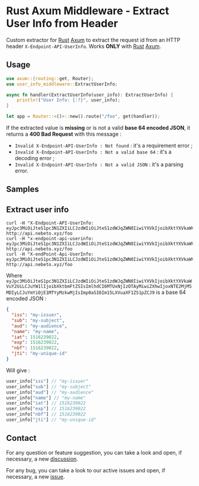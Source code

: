 # Rust Axum Middleware - Extract User Info from Header

Custom extractor for [Rust](https://www.rust-lang.org/) [Axum](https://docs.rs/axum/latest/axum/) to extract the request id from an HTTP header `X-Endpoint-API-UserInfo`.
Works **ONLY** with [Rust](https://www.rust-lang.org/) [Axum](https://docs.rs/axum/latest/axum/).

## Usage

```rust
use axum::{routing::get, Router};
use user_info_middleware::ExtractUserInfo;

async fn handler(ExtractUserInfo(user_info): ExtractUserInfo) {
    println!("User Info: {:?}", user_info);
}

let app = Router::<()>::new().route("/foo", get(handler));
```

If the extracted value is **missing** or is not a valid **base 64 encoded JSON**, it returns a **400 Bad Request** with this message :

- `Invalid X-Endpoint-API-UserInfo : Not found` : it's a requirement error ;
- `Invalid X-Endpoint-API-UserInfo : Not a valid base 64` : it's a decoding error ;
- `Invalid X-Endpoint-API-UserInfo : Not a valid JSON` : it's a parsing error.

## Samples

## Extract user info

```shell
curl -H "X-Endpoint-API-UserInfo: eyJpc3MiOiJteS1pc3N1ZXIiLCJzdWIiOiJteS1zdWJqZWN0IiwiYXVkIjoibXktYXVkaWVuY2UiLCJuYW1lIjoibXktbmFtZSIsImlhdCI6MTUxNjIzOTAyMiwiZXhwIjoxNTE2MjM5MDIyLCJuYmYiOjE1MTYyMzkwMjIsImp0aSI6Im15LXVuaXF1ZS1pZCJ9" http://api.nebeto.xyz/foo
curl -H "x-endpoint-api-userinfo: eyJpc3MiOiJteS1pc3N1ZXIiLCJzdWIiOiJteS1zdWJqZWN0IiwiYXVkIjoibXktYXVkaWVuY2UiLCJuYW1lIjoibXktbmFtZSIsImlhdCI6MTUxNjIzOTAyMiwiZXhwIjoxNTE2MjM5MDIyLCJuYmYiOjE1MTYyMzkwMjIsImp0aSI6Im15LXVuaXF1ZS1pZCJ9" http://api.nebeto.xyz/foo
curl -H "X-endPoint-Api-UserInfo: eyJpc3MiOiJteS1pc3N1ZXIiLCJzdWIiOiJteS1zdWJqZWN0IiwiYXVkIjoibXktYXVkaWVuY2UiLCJuYW1lIjoibXktbmFtZSIsImlhdCI6MTUxNjIzOTAyMiwiZXhwIjoxNTE2MjM5MDIyLCJuYmYiOjE1MTYyMzkwMjIsImp0aSI6Im15LXVuaXF1ZS1pZCJ9" http://api.nebeto.xyz/foo
```

Where `eyJpc3MiOiJteS1pc3N1ZXIiLCJzdWIiOiJteS1zdWJqZWN0IiwiYXVkIjoibXktYXVkaWVuY2UiLCJuYW1lIjoibXktbmFtZSIsImlhdCI6MTUxNjIzOTAyMiwiZXhwIjoxNTE2MjM5MDIyLCJuYmYiOjE1MTYyMzkwMjIsImp0aSI6Im15LXVuaXF1ZS1pZCJ9` is a base 64 encoded JSON :

```json
{
  "iss": "my-issuer",
  "sub": "my-subject",
  "aud": "my-audience",
  "name": "my-name",
  "iat": 1516239022,
  "exp": 1516239022,
  "nbf": 1516239022,
  "jti": "my-unique-id"
}
```

Will give :

```rust
user_info["iss"] // "my-issuer"
user_info["sub"] // "my-subject"
user_info["aud"] // "my-audience"
user_info["name"] // "my-name"
user_info["iat"] // 1516239022
user_info["exp"] // 1516239022
user_info["nbf"] // 1516239022
user_info["jti"] // "my-unique-id"
```

## Contact

For any question or feature suggestion, you can take a look and open, if necessary, a new [discussion](https://github.com/nebetoxyz/rust-user-info-middleware--lib/discussions).

For any bug, you can take a look to our active issues and open, if necessary, a new [issue](https://github.com/nebetoxyz/rust-user-info-middleware--lib/issues).
